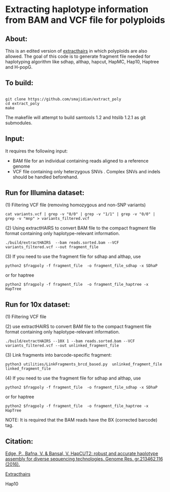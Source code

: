Extracting haplotype information from BAM and VCF file for polyploids
======

## About:
This is an edited version of [extracthairs](https://github.com/vibansal/HapCUT2) in which polyploids are also allowed. The goal of this code is to generate fragment file needed for haplotyping algorithm like sdhap, althap, hapcut, HapMC, Hap10, Haptree and H-popG. 

## To build:

```

git clone https://github.com/smajidian/extract_poly
cd extract_poly
make 
```

The makefile will attempt to build samtools 1.2 and htslib 1.2.1 as git submodules.




## Input:
It requires the following input:
- BAM file for an individual containing reads aligned to a reference genome
- VCF file containing only heterzygous SNVs . Complex SNVs and indels should be handled beforehand. 




## Run for Illumina dataset:


(1) Filtering VCF file (removing homozygous and non-SNP variants)



```
cat variants.vcf | grep -v "0/0" | grep -v "1/1" | grep -v "0/0" | grep -v "mnp" > variants_filtered.vcf

```



(2) Using extractHAIRS to convert BAM file to the compact fragment file format containing only haplotype-relevant information. 

```
./build/extractHAIRS  --bam reads.sorted.bam --VCF variants_filtered.vcf --out fragment_file
```


(3) If you need to use the fragment file for sdhap and althap, use

```
python2 $fragpoly -f fragment_file  -o fragment_file_sdhap -x SDhaP 
```


or for haptree
```
python2 $fragpoly -f fragment_file  -o fragment_file_haptree -x HapTree 
```






## Run for 10x dataset:

(1) Filtering VCF file


(2) use extractHAIRS to convert BAM file to the compact fragment file format containing only haplotype-relevant information. 

```
./build/extractHAIRS --10X 1 --bam reads.sorted.bam --VCF variants_filtered.vcf --out unlinked_fragment_file
```

(3) Link fragments into barcode-specific fragment:
```
python3 utilities/LinkFragments_brcd_based.py  unlinked_fragment_file linked_fragment_file
```


(4) If you need to use the fragment file for sdhap and althap, use

```
python2 $fragpoly -f fragment_file  -o fragment_file_sdhap -x SDhaP 
```


or for haptree
```
python2 $fragpoly -f fragment_file  -o fragment_file_haptree -x HapTree 
```





NOTE: It is required that the BAM reads have the BX (corrected barcode) tag.






## Citation:

[Edge, P., Bafna, V. & Bansal, V. HapCUT2: robust and accurate haplotype assembly for diverse sequencing technologies. Genome Res. gr.213462.116 (2016).](http://genome.cshlp.org/content/early/2016/12/09/gr.213462.116.abstract)

[Extracthairs](https://github.com/vibansal/HapCUT2)

Hap10  





